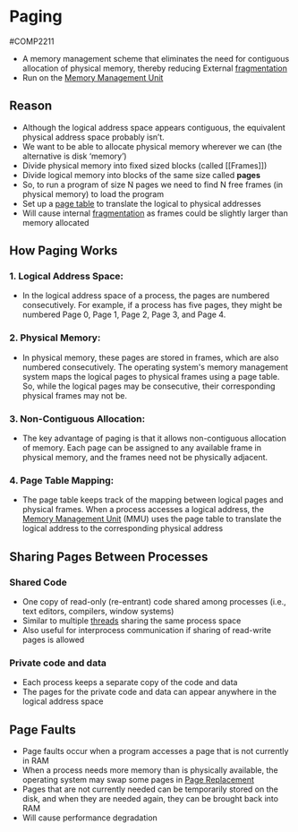 # Paging
#COMP2211
- A memory management scheme that eliminates the need for contiguous allocation of physical memory, thereby reducing External [fragmentation](Fragmentation.md)
- Run on the [Memory Management Unit](Memory%20Management%20Unit.md)
## Reason
- Although the logical address space appears contiguous, the equivalent physical address space probably isn’t.
- We want to be able to allocate physical memory wherever we can (the alternative is disk ‘memory’)
- Divide physical memory into fixed sized blocks (called [[Frames]])
- Divide logical memory into blocks of the same size called **pages**
- So, to run a program of size N pages we need to find N free frames (in physical memory) to load the program
- Set up a [page table](Page%20Table.md) to translate the logical to physical addresses
- Will cause internal [fragmentation](Fragmentation.md) as frames could be slightly larger than memory allocated
## How Paging Works
### 1. Logical Address Space:
- In the logical address space of a process, the pages are numbered consecutively. For example, if a process has five pages, they might be numbered Page 0, Page 1, Page 2, Page 3, and Page 4.
### 2. Physical Memory:
- In physical memory, these pages are stored in frames, which are also numbered consecutively. The operating system's memory management system maps the logical pages to physical frames using a page table. So, while the logical pages may be consecutive, their corresponding physical frames may not be.
### 3. Non-Contiguous Allocation:
- The key advantage of paging is that it allows non-contiguous allocation of memory. Each page can be assigned to any available frame in physical memory, and the frames need not be physically adjacent.
### 4. Page Table Mapping:
- The page table keeps track of the mapping between logical pages and physical frames. When a process accesses a logical address, the [Memory Management Unit](Memory%20Management%20Unit.md) (MMU) uses the page table to translate the logical address to the corresponding physical address
## Sharing Pages Between Processes
### Shared Code
- One copy of read-only (re-entrant) code shared among processes (i.e., text editors, compilers, window systems)
- Similar to multiple [threads](Threads.md) sharing the same process space
- Also useful for interprocess communication if sharing of read-write pages is allowed
### Private code and data
- Each process keeps a separate copy of the code and data
- The pages for the private code and data can appear anywhere in the logical address space
## Page Faults
- Page faults occur when a program accesses a page that is not currently in RAM
- When a process needs more memory than is physically available, the operating system may swap some pages in [Page Replacement](Page%20Replacement.md)
- Pages that are not currently needed can be temporarily stored on the disk, and when they are needed again, they can be brought back into RAM
- Will cause performance degradation